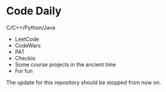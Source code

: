 # Code Daily


C/C++/Python/Java

+ LeetCode
+ CodeWars
+ PAT
+ Checkio
+ Some course projects in the ancient time
+ For fun

The update for this repository should be stopped from now on.
